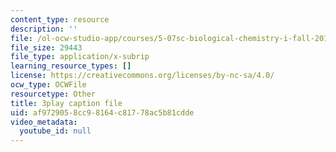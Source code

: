 ```yaml
---
content_type: resource
description: ''
file: /ol-ocw-studio-app/courses/5-07sc-biological-chemistry-i-fall-2013/af9729058cc98164c81778ac5b81cdde_4BwB43Smu7o.srt
file_size: 29443
file_type: application/x-subrip
learning_resource_types: []
license: https://creativecommons.org/licenses/by-nc-sa/4.0/
ocw_type: OCWFile
resourcetype: Other
title: 3play caption file
uid: af972905-8cc9-8164-c817-78ac5b81cdde
video_metadata:
  youtube_id: null
---
```

